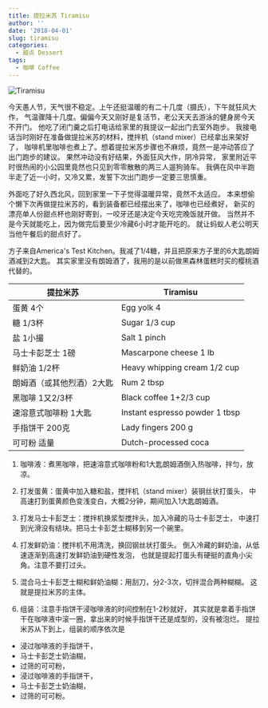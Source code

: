```yaml
---
title: 提拉米苏 Tiramisu
author: ''
date: '2018-04-01'
slug: tiramisu
categories:
  - 甜点 Dessert
tags:
  - 咖啡 Coffee
---
```

![Tiramisu](/img/2018-04-01-Tiramisu.jpg)

今天愚人节，天气很不稳定。上午还挺温暖的有二十几度（摄氏），下午就狂风大作，
气温骤降十几度。偏偏今天又刚好是复活节，老公天天去游泳的健身房今天不开门。
他吃了闭门羹之后打电话给家里的我提议一起出门去室外跑步。
我接电话当时刚好在准备做提拉米苏的材料，搅拌机（stand mixer）已经拿出来架好了，
咖啡机里咖啡也煮上了。想着提拉米苏步骤也不麻烦，竟然一是冲动答应了出门跑步的建议。
果然冲动没有好结果，外面狂风大作，阴冷异常，
家里附近平时很热闹的小公园里竟然也只见到零零散散的两三人遛狗骑车。
我俩在风中半跑半走了近一小时，又冷又累，发誓下次出门跑步一定要三思慎重。

外面吃了好久西北风，回到家里一下子觉得温暖异常，竟然不太适应。
本来想偷个懒下次再做提拉米苏的，看到装备都已经摆出来了，咖啡也已经煮好，
新买的漂亮单人份甜点杯也刚好寄到，一咬牙还是决定今天吃完晚饭就开做。
当然并不是今天就能吃上，因为做完后要至少冷藏6小时才能开吃的。
就让蚂蚁人老公明天当他午餐后的甜点好了。

方子来自America's Test Kitchen。我减了1/4糖，并且把原来方子里的6大匙朗姆酒减到2大匙。
其实家里没有朗姆酒了，我用的是以前做黑森林蛋糕时买的樱桃酒代替的。

|提拉米苏                               |Tiramisu                 |
|---------------------------------------|-------------------------|
|蛋黄 4个                               |Egg yolk 4      |
|糖 1/3杯                               |Sugar 1/3 cup      |
|盐 1小撮                               |Salt 1 pinch      |
|马士卡彭芝士 1磅                       |Mascarpone cheese 1 lb           |
|鲜奶油 1/2杯                           |Heavy whipping cream 1/2 cup           |
|朗姆酒（或其他烈酒）2大匙              |Rum 2 tbsp             |
|黑咖啡 1又2/3杯                        |Black coffee 1+2/3 cup        |
|速溶意式咖啡粉 1大匙                   |Instant espresso powder 1 tbsp             |
|手指饼干 200克                         |Lady fingers 200 g        |
|可可粉 适量                            |Dutch-processed coca         |

1. 咖啡液：煮黑咖啡，把速溶意式咖啡粉和1大匙朗姆酒倒入热咖啡，拌匀，放凉。

2. 打发蛋黄：蛋黄中加入糖和盐，搅拌机（stand mixer）装钢丝状打蛋头，
中高速打到蛋黄颜色变浅变白，大概2分钟，期间加入1大匙朗姆酒。

3. 打发马士卡彭芝士：搅拌机换浆型搅拌头，加入冷藏的马士卡彭芝士，
中速打到光滑没有结块。把马士卡彭芝士糊移到另一个碗里。

4. 打发鲜奶油：搅拌机不用清洗，换回钢丝状打蛋头。
倒入冷藏的鲜奶油，从低速逐渐到高速打发鲜奶油到硬性发泡，
也就是提起打蛋头有硬挺的直角小尖角。注意不要打过头。

5. 混合马士卡彭芝士糊和鲜奶油糊：用刮刀，分2-3次，切拌混合两种糊糊。
这就是提拉米苏的主体。

6. 组装：注意手指饼干浸咖啡液的时间控制在1-2秒就好，
其实就是拿着手指饼干在咖啡液中滚一圈，拿出来的时候手指饼干还是成型的，没有被泡烂。
提拉米苏从下到上，组装的顺序依次是

* 浸过咖啡液的手指饼干，
* 马士卡彭芝士奶油糊，
* 过筛的可可粉，
* 浸过咖啡液的手指饼干，
* 马士卡彭芝士奶油糊，
* 过筛的可可粉。
